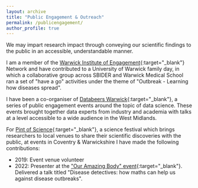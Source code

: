 ```yaml
---
layout: archive
title: "Public Engagement & Outreach"
permalink: /publicengagement/
author_profile: true
---
```


We may impart research impact through conveying our scientific findings to the public in an accessible, understandable manner.

I am a member of the [Warwick Institute of Engagement](https://warwick.ac.uk/wie/aboutwie/){:target="_blank"} Network and have contributed to a University of Warwick family day, in which a collaborative group across SBIDER and Warwick Medical School ran a set of "have a go" activities under the theme of "Outbreak - Learning how diseases spread".

I have been a co-organiser of [Databeers Warwick](https://databeerswrik.tumblr.com){:target="_blank"}, a series of public engagement events around the topic of data science. These events brought together data experts from industry and academia with talks at a level accessible to a wide audience in the West Midlands.

For [Pint of Science](https://pintofscience.co.uk){:target="_blank"}, a science festival which brings researchers to local venues to share their scientific discoveries with the public, at events in Coventry & Warwickshire I have made the following contributions:

* 2019: Event venue volunteer
* 2022: Presenter at the ["Our Amazing Body" event](https://pintofscience.co.uk/event/our-amazing-body){:target="_blank"}. Delivered a talk titled "Disease detectives: how maths can help us against disease outbreaks".
